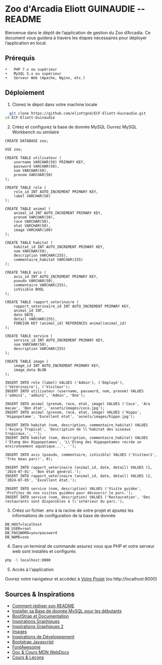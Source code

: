 
# Zoo d'Arcadia Eliott GUINAUDIE --README

Bienvenue dans le dépôt de l’application de gestion du Zoo d’Arcadia. Ce document vous guidera à travers les étapes nécessaires pour déployer l’application en local.


## Prérequis
	•	PHP 7.x ou supérieur
	•	MySQL 5.x ou supérieur
	•	Serveur Web (Apache, Nginx, etc.)
## Déploiement

1. Clonez le dépot dans votre machine locale
  
```bash
  git clone https://github.com/eliottgnd/ECF-Eliott-Guinaudie.git
cd ECF-Eliott-Guinaudie
```

2. Créez et configurez la base de donnée MySQL
Ouvrez MySQL Workbench ou similaire
  
```code
CREATE DATABASE zoo;

USE zoo;

CREATE TABLE utilisateur (
    username VARCHAR(50) PRIMARY KEY,
    password VARCHAR(50),
    nom VARCHAR(50),
    prenom VARCHAR(50)
);

CREATE TABLE role (
    role_id INT AUTO_INCREMENT PRIMARY KEY,
    label VARCHAR(50)
);

CREATE TABLE animal (
    animal_id INT AUTO_INCREMENT PRIMARY KEY,
    prenom VARCHAR(50),
    race VARCHAR(50),
    etat VARCHAR(50),
    image VARCHAR(100)
);

CREATE TABLE habitat (
    habitat_id INT AUTO_INCREMENT PRIMARY KEY,
    nom VARCHAR(50),
    description VARCHAR(255),
    commentaire_habitat VARCHAR(255)
);

CREATE TABLE avis (
    avis_id INT AUTO_INCREMENT PRIMARY KEY,
    pseudo VARCHAR(50),
    commentaire VARCHAR(255),
    isVisible BOOL
);

CREATE TABLE rapport_veterinaire (
    rapport_veterinaire_id INT AUTO_INCREMENT PRIMARY KEY,
    animal_id INT,
    date DATE,
    detail VARCHAR(255),
    FOREIGN KEY (animal_id) REFERENCES animal(animal_id)
);

CREATE TABLE service (
    service_id INT AUTO_INCREMENT PRIMARY KEY,
    nom VARCHAR(50),
    description VARCHAR(255)
);

CREATE TABLE image (
    image_id INT AUTO_INCREMENT PRIMARY KEY,
    image_data BLOB
);

INSERT INTO role (label) VALUES ('Admin'), ('Employé'), ('Vétérinaire'), ('Visiteur');
INSERT INTO utilisateur (username, password, nom, prenom) VALUES ('admin1', 'admin1', 'Admin', 'One');

INSERT INTO animal (prenom, race, etat, image) VALUES ('Coco', 'Ara macao', 'Bon état', 'assets/images/coco.jpg');
INSERT INTO animal (prenom, race, etat, image) VALUES ('Hippo', 'Hippopotame', 'Excellent état', 'assets/images/hippo.jpg');

INSERT INTO habitat (nom, description, commentaire_habitat) VALUES ('Aviary Tropical', 'Description de l\'habitat des oiseaux tropicaux.', '');
INSERT INTO habitat (nom, description, commentaire_habitat) VALUES ('Étang des Hippopotames', 'L\'Étang des Hippopotames recrée un environnement aquatique...', '');

INSERT INTO avis (pseudo, commentaire, isVisible) VALUES ('Visiteur1', 'Très beau parc!', 0);

INSERT INTO rapport_veterinaire (animal_id, date, detail) VALUES (1, '2024-07-01', 'Bon état général.');
INSERT INTO rapport_veterinaire (animal_id, date, detail) VALUES (2, '2024-07-05', 'Excellent état.');

INSERT INTO service (nom, description) VALUES ('Visite guidée', 'Profitez de nos visites guidées pour découvrir le parc.');
INSERT INTO service (nom, description) VALUES ('Restauration', 'Des restaurants sont disponibles à l\'intérieur du parc.');

```

3. Créez un fichier .env à la racine de votre projet et ajoutez les informations de configuration de la base de donnée

```code
DB_HOST=localhost
DB_USER=root
DB_PASSWORD=yourpassword
DB_NAME=zoo
```

4. Dans un terminal de commande assurez vous que PHP et votre serveur web sont installés et configurés 

```bash
php -S localhost:8000
```

5. Accès à l'application

Ouvrez votre navigateur et accédez à [Votre Projet](http://localhost:8000) (ou http://localhost:8000)


## Sources & Inspirations

 - [Comment rédiger son README](https://youtu.be/ukxhz9WUF4Q?si=7t3NRKyqvHAWPi7S)
 - [Installer sa Base de donnée MySQL pour les débutants](https://youtu.be/wgRwITQHszU?si=0vmCZZ5-fB30cRuu)
 - [BootStrap et Documentation](https://getbootstrap.com/)
 - [Inspirations Graphiques](https://www.youtube.com/@juxtopposed/videos)
 - [Inspirations Graphiques 2](https://getbootstrap.com/docs/5.3/examples/)
 - [Images](https://www.freepik.com/)
 - [Inspirations de Développement](hhttps://www.youtube.com/@WebDevForYou)
 - [Bootstrap Javascript](https://getbootstrap.com/docs/3.4/javascript/)
 - [FontAwesome](https://fontawesome.com/)
 - [Doc & Cours MDN WebDocs](https://developer.mozilla.org/en-US/)
 - [Cours & Leçons](https://app.studi.fr/v3/dashboard)

 


